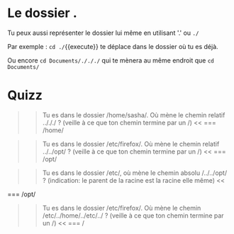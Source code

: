 
# Le dossier  .

Tu peux aussi représenter le dossier lui même en utilisant '.' ou `./`

Par exemple : `cd ./`{{execute}} te déplace dans le dossier où tu es déjà.

Ou encore `cd Documents/./././` qui te mènera au même endroit que `cd Documents/`

# Quizz

>> Tu es dans le dossier /home/sasha/. Où mène le chemin relatif ../././ ? (veille à ce que ton chemin termine par un /) <<
=== /home/

>> Tu es dans le dossier /etc/firefox/. Où mène le chemin relatif ../../opt/ ? (veille à ce que ton chemin termine par un /) <<
=== /opt/

>> Tu es dans le dossier /etc/, où mène le chemin absolu /../../opt/ ? (indication: le parent de la racine est la racine elle même) <<

=== /opt/

>> Tu es dans le dossier /etc/firefox/. Où mène le chemin /etc/../home/../etc/../ ? (veille à ce que ton chemin termine par un /) <<
=== /
